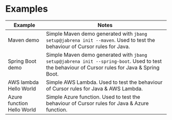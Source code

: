 # Examples

| Example  | Notes |
|----------|-------|
| Maven demo | Simple Maven demo generated with `jbang setup@jabrena init --maven`. Used to test the behaviour of Cursor rules for Java. |
| Spring Boot demo | Simple Maven demo generated with `jbang setup@jabrena init --spring-boot`. Used to test the behaviour of Cursor rules for Java & Spring Boot. |
| AWS lambda Hello World | Simple AWS Lambda. Used to test the behaviour of Cursor rules for Java & AWS Lambda. |
| Azure function Hello World | Simple Azure function. Used to test the behaviour of Cursor rules for Java & Azure function. |
